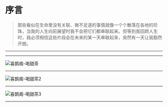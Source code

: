 # 序言

> 那些看似在生命里没有关联、微不足道的事情就像一个个散落在各地的珍珠，当我的人生向前展望时我不会把它们都串联起来。但等到我回顾人生时，我必须相信这些片段会在未来的某一天串联起来，突然有一天让我豁然开朗。



---
***

![喜鹊阁-喝甜茶](2018年/img/img_0084.jpg)


---

![喜鹊阁-喝甜茶2](2018年/img/img_0086.jpg)

---

![喜鹊阁-喝甜茶3](2018年/img/img_0085.jpg)

---

